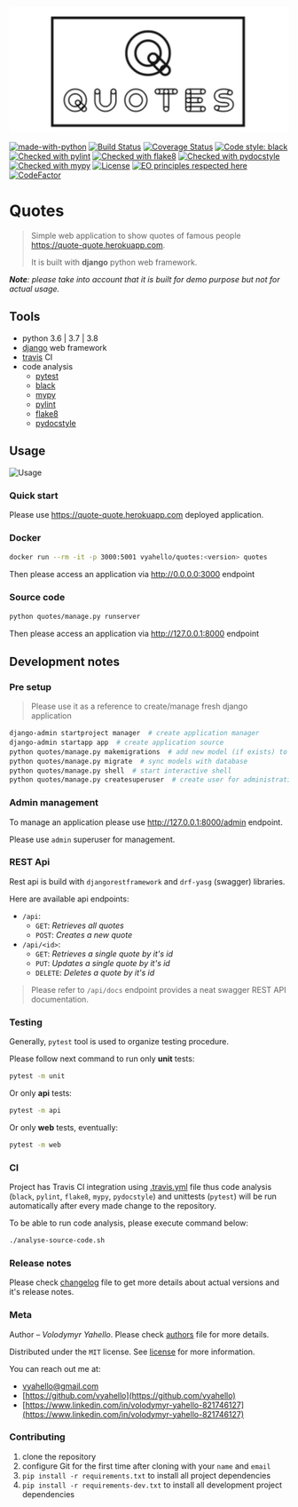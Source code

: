 ![Screenshot](icon.png)

[![made-with-python](https://img.shields.io/badge/Made%20with-Python-1f425f.svg)](https://www.python.org/)
[![Build Status](https://travis-ci.org/vyahello/quotes.svg?branch=master)](https://travis-ci.org/vyahello/quotes)
[![Coverage Status](https://coveralls.io/repos/github/vyahello/quotes/badge.svg?branch=master)](https://coveralls.io/github/vyahello/quotes?branch=master)
[![Code style: black](https://img.shields.io/badge/code%20style-black-000000.svg)](https://github.com/psf/black)
[![Checked with pylint](https://img.shields.io/badge/pylint-checked-blue)](https://www.pylint.org)
[![Checked with flake8](https://img.shields.io/badge/flake8-checked-blue)](http://flake8.pycqa.org/)
[![Checked with pydocstyle](https://img.shields.io/badge/pydocstyle-checked-yellowgreen)](http://www.pydocstyle.org/)
[![Checked with mypy](http://www.mypy-lang.org/static/mypy_badge.svg)](http://mypy-lang.org/)
[![License](https://img.shields.io/badge/license-MIT-green.svg)](LICENSE.md)
[![EO principles respected here](https://www.elegantobjects.org/badge.svg)](https://www.elegantobjects.org)
[![CodeFactor](https://www.codefactor.io/repository/github/vyahello/quotes/badge)](https://www.codefactor.io/repository/github/vyahello/quotes)

# Quotes

> Simple web application to show quotes of famous people https://quote-quote.herokuapp.com.
>
> It is built with **django** python web framework.

_**Note**: please take into account that it is built for demo purpose but not for actual usage._

## Tools

- python 3.6 | 3.7 | 3.8
- [django](https://www.djangoproject.com/) web framework
- [travis](https://travis-ci.org/) CI
- code analysis
  - [pytest](https://pypi.org/project/pytest/)
  - [black](https://black.readthedocs.io/en/stable/)
  - [mypy](http://mypy.readthedocs.io/en/latest)
  - [pylint](https://www.pylint.org/)
  - [flake8](http://flake8.pycqa.org/en/latest/)
  - [pydocstyle](https://github.com/PyCQA/pydocstyle)

## Usage

![Usage](usage.gif)

### Quick start 

Please use https://quote-quote.herokuapp.com deployed application.

### Docker

```bash
docker run --rm -it -p 3000:5001 vyahello/quotes:<version> quotes
```

Then please access an application via http://0.0.0.0:3000 endpoint

### Source code

```bash
python quotes/manage.py runserver
```

Then please access an application via http://127.0.0.1:8000 endpoint

## Development notes

### Pre setup
> Please use it as a reference to create/manage fresh django application
```bash
django-admin startproject manager  # create application manager
django-admin startapp app  # create application source
python quotes/manage.py makemigrations  # add new model (if exists) to database
python quotes/manage.py migrate  # sync models with database
python quotes/manage.py shell  # start interactive shell
python quotes/manage.py createsuperuser  # create user for administration
```

### Admin management

To manage an application please use http://127.0.0.1:8000/admin endpoint.

Please use `admin` superuser for management.

### REST Api

Rest api is build with `djangorestframework` and `drf-yasg` (swagger) libraries.

Here are available api endpoints:
- `/api`: 
  - `GET`: _Retrieves all quotes_
  - `POST`: _Creates a new quote_
- `/api/<id>`:
  - `GET`: _Retrieves a single quote by it's id_
  - `PUT`: _Updates a single quote by it's id_
  - `DELETE`: _Deletes a quote by it's id_

> Please refer to `/api/docs` endpoint provides a neat swagger REST API documentation.

### Testing

Generally, `pytest` tool is used to organize testing procedure.

Please follow next command to run only **unit** tests:
```bash
pytest -m unit
```

Or only **api** tests:
```bash
pytest -m api
```

Or only **web** tests, eventually:
```bash
pytest -m web
```

### CI

Project has Travis CI integration using [.travis.yml](.travis.yml) file thus code analysis (`black`, `pylint`, `flake8`, `mypy`, `pydocstyle`) and unittests (`pytest`) will be run automatically after every made change to the repository.

To be able to run code analysis, please execute command below:
```bash
./analyse-source-code.sh
```
### Release notes

Please check [changelog](CHANGELOG.md) file to get more details about actual versions and it's release notes.

### Meta

Author – _Volodymyr Yahello_. Please check [authors](AUTHORS.md) file for more details.

Distributed under the `MIT` license. See [license](LICENSE.md) for more information.

You can reach out me at:
* [vyahello@gmail.com](vyahello@gmail.com)
* [https://github.com/vyahello](https://github.com/vyahello)
* [https://www.linkedin.com/in/volodymyr-yahello-821746127](https://www.linkedin.com/in/volodymyr-yahello-821746127)

### Contributing
1. clone the repository
2. configure Git for the first time after cloning with your `name` and `email`
3. `pip install -r requirements.txt` to install all project dependencies
4. `pip install -r requirements-dev.txt` to install all development project dependencies
